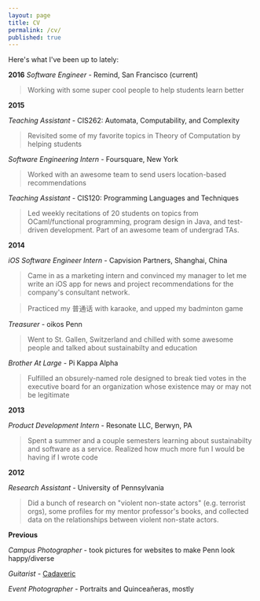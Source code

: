 ```yaml
---
layout: page
title: CV
permalink: /cv/
published: true
---
```


Here's what I've been up to lately:

__2016__
_Software Engineer_ - Remind, San Francisco (current)
> Working with some super cool people to help students learn better

__2015__

_Teaching Assistant_ - CIS262: Automata, Computability, and Complexity
> Revisited some of my favorite topics in Theory of Computation by helping students

_Software Engineering Intern_ - Foursquare, New York
> Worked with an awesome team to send users location-based recommendations

_Teaching Assistant_ - CIS120: Programming Languages and Techniques
> Led weekly recitations of 20 students on topics from OCaml/functional programming, program design in Java, and test-driven development. Part of an awesome team of undergrad TAs.

__2014__    

_iOS Software Engineer Intern_ - Capvision Partners, Shanghai, China

> Came in as a marketing intern and convinced my manager to let me write an iOS
app for news and project recommendations for the company's consultant network.

> Practiced my 普通话 with  karaoke, and upped my badminton game

_Treasurer_ - oikos Penn

> Went to St. Gallen, Switzerland and chilled with some awesome people and talked
about sustainabilty and education

_Brother At Large_ -  Pi Kappa Alpha
> Fulfilled an obsurely-named role designed to break tied votes in the executive
board for an organization whose existence may or may not be legitimate

__2013__

_Product Development Intern_ - Resonate LLC, Berwyn, PA

> Spent a summer and a couple semesters learning about sustainabilty and software
as a service. Realized how much more fun I would be having if I wrote code

__2012__

_Research Assistant_ - University of Pennsylvania

> Did a bunch of research on "violent non-state actors" (e.g. terrorist orgs), some
profiles for my mentor professor's books, and collected data on the relationships
between violent non-state actors.

__Previous__

_Campus Photographer_ - took pictures for websites to make Penn look happy/diverse

_Guitarist_ - [Cadaveric](https://www.reverbnation.com/cadaveric)

_Event Photographer_ - Portraits and Quinceañeras, mostly
